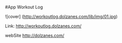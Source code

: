 #App Workout Log

![cover] (http://workoutlog.dolzanes.com/lib/img/01.jpg)

Link: http://workoutlog.dolzanes.com/

webSite http://dolzanes.com/

